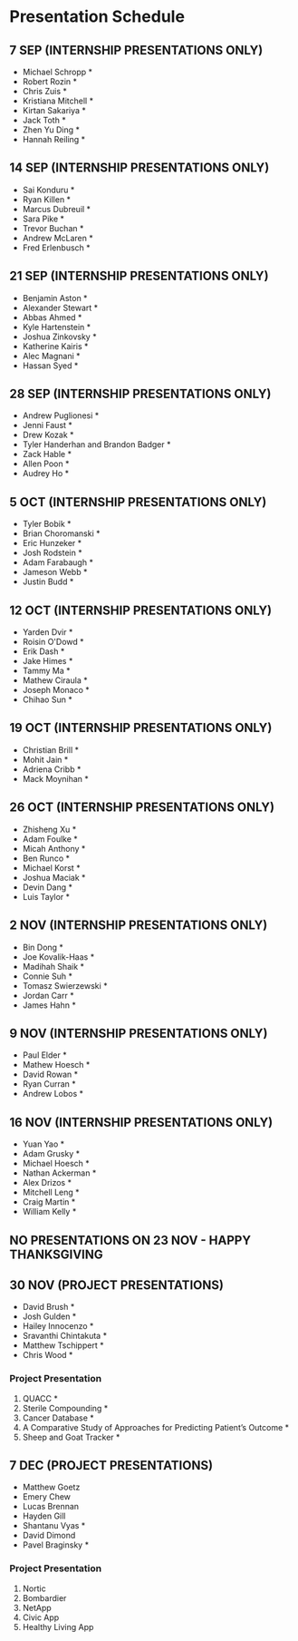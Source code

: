 # Presentation Schedule

## 7 SEP (INTERNSHIP PRESENTATIONS ONLY)
- Michael Schropp *
- Robert Rozin *
- Chris Zuis *
- Kristiana Mitchell *
- Kirtan Sakariya *
- Jack Toth *
- Zhen Yu Ding *
- Hannah Reiling *

## 14 SEP (INTERNSHIP PRESENTATIONS ONLY)
- Sai Konduru *
- Ryan Killen *
- Marcus Dubreuil *
- Sara Pike *
- Trevor Buchan *
- Andrew McLaren *
- Fred Erlenbusch *

## 21 SEP (INTERNSHIP PRESENTATIONS ONLY)
- Benjamin Aston *
- Alexander Stewart *
- Abbas Ahmed *
- Kyle Hartenstein *
- Joshua Zinkovsky *
- Katherine Kairis *
- Alec Magnani *
- Hassan Syed *

## 28 SEP (INTERNSHIP PRESENTATIONS ONLY)
- Andrew Puglionesi *
- Jenni Faust *
- Drew Kozak *
- Tyler Handerhan and Brandon Badger *
- Zack Hable *
- Allen Poon *
- Audrey Ho *

## 5 OCT (INTERNSHIP PRESENTATIONS ONLY)
- Tyler Bobik *
- Brian Choromanski *
- Eric Hunzeker *
- Josh Rodstein *
- Adam Farabaugh *
- Jameson Webb *
- Justin Budd *

## 12 OCT (INTERNSHIP PRESENTATIONS ONLY)
- Yarden Dvir *
- Roisin O'Dowd *
- Erik Dash *
- Jake Himes *
- Tammy Ma *
- Mathew Ciraula *
- Joseph Monaco *
- Chihao Sun *

## 19 OCT (INTERNSHIP PRESENTATIONS ONLY)
- Christian Brill *
- Mohit Jain *
- Adriena Cribb *
- Mack Moynihan *

## 26 OCT (INTERNSHIP PRESENTATIONS ONLY)
- Zhisheng Xu *
- Adam Foulke *
- Micah Anthony *
- Ben Runco *
- Michael Korst *
- Joshua Maciak *
- Devin Dang *
- Luis Taylor *

## 2 NOV (INTERNSHIP PRESENTATIONS ONLY)
- Bin Dong *
- Joe Kovalik-Haas *
- Madihah Shaik *
- Connie Suh *
- Tomasz Swierzewski *
- Jordan Carr *
- James Hahn *

## 9 NOV (INTERNSHIP PRESENTATIONS ONLY)
- Paul Elder *
- Mathew Hoesch *
- David Rowan *
- Ryan Curran *
- Andrew Lobos *

## 16 NOV (INTERNSHIP PRESENTATIONS ONLY)
- Yuan Yao *
- Adam Grusky *
- Michael Hoesch *
- Nathan Ackerman *
- Alex Drizos *
- Mitchell Leng *
- Craig Martin *
- William Kelly *

## NO PRESENTATIONS ON 23 NOV - HAPPY THANKSGIVING

## 30 NOV (PROJECT PRESENTATIONS)
- David Brush *
- Josh Gulden *
- Hailey Innocenzo *
- Sravanthi Chintakuta *
- Matthew Tschippert *
- Chris Wood *

### Project Presentation

1. QUACC *
2. Sterile Compounding *
3. Cancer Database *
4. A Comparative Study of Approaches for Predicting Patient’s Outcome *
5. Sheep and Goat Tracker *

## 7 DEC (PROJECT PRESENTATIONS)
- Matthew Goetz
- Emery Chew
- Lucas Brennan
- Hayden Gill
- Shantanu Vyas *
- David Dimond
- Pavel Braginsky *

### Project Presentation

1. Nortic
2. Bombardier
3. NetApp
4. Civic App
5. Healthy Living App
